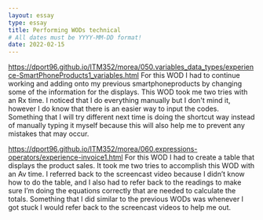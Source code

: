 ```yaml
---
layout: essay
type: essay
title: Performing WODs technical  
# All dates must be YYYY-MM-DD format!
date: 2022-02-15
---
```

https://dport96.github.io/ITM352/morea/050.variables_data_types/experience-SmartPhoneProducts1_variables.html
For this WOD I had to continue working and adding onto my previous smartphoneproducts by changing some of the information for the displays. This WOD took me two tries with an Rx time. I noticed that I do everything manually but I don't mind it, however I do know that there is an easier way to input the codes. Something that I will try different next time is doing the shortcut way instead of manually typing it myself because this will also help me to prevent any mistakes that may occur.  

https://dport96.github.io/ITM352/morea/060.expressions-operators/experience-invoice1.html
For this WOD I had to create a table that displays the product sales. It took me two tries to accomplish this WOD with an Av time. I referred back to the screencast video because I didn’t know how to do the table, and I also had to refer back to the readings to make sure I’m doing the equations correctly that are needed to calculate the totals. Something that I did similar to the previous WODs was whenever I got stuck I would refer back to the screencast videos to help me out. 
 
